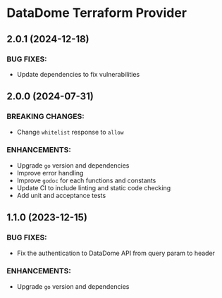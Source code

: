# DataDome Terraform Provider

## 2.0.1 (2024-12-18)

### BUG FIXES:

- Update dependencies to fix vulnerabilities

## 2.0.0 (2024-07-31)

### BREAKING CHANGES:

- Change `whitelist` response to `allow`

### ENHANCEMENTS:

- Upgrade `go` version and dependencies
- Improve error handling
- Improve `godoc` for each functions and constants
- Update CI to include linting and static code checking
- Add unit and acceptance tests

## 1.1.0 (2023-12-15)

### BUG FIXES:

- Fix the authentication to DataDome API from query param to header

### ENHANCEMENTS:

- Upgrade `go` version and dependencies
